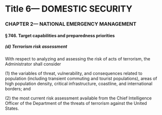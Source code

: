 
# Title 6— DOMESTIC SECURITY
### CHAPTER 2— NATIONAL EMERGENCY MANAGEMENT
#### § 746. Target capabilities and preparedness priorities
##### (d) Terrorism risk assessment

With respect to analyzing and assessing the risk of acts of terrorism, the Administrator shall consider

(1) the variables of threat, vulnerability, and consequences related to population (including transient commuting and tourist populations), areas of high population density, critical infrastructure, coastline, and international borders; and

(2) the most current risk assessment available from the Chief Intelligence Officer of the Department of the threats of terrorism against the United States.
